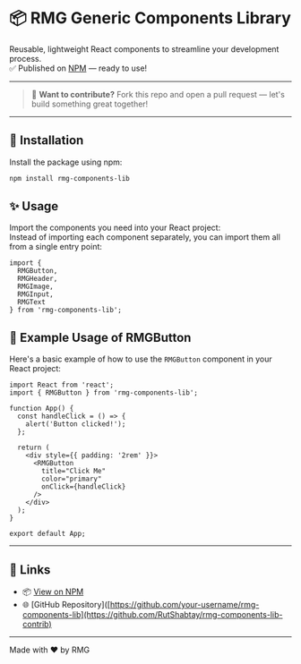 # 📦 RMG Generic Components Library

Reusable, lightweight React components to streamline your development process.  
✅ Published on [NPM](https://www.npmjs.com/package/rmg-components-lib) — ready to use!



---

> 🙌 **Want to contribute?** Fork this repo and open a pull request — let's build something great together!

---


## 🚀 Installation

Install the package using npm:

```bash
npm install rmg-components-lib
```

## ✨ Usage

Import the components you need into your React project:  
Instead of importing each component separately, you can import them all from a single entry point:

```tsx
import {
  RMGButton,
  RMGHeader,
  RMGImage,
  RMGInput,
  RMGText
} from 'rmg-components-lib';
```

## 🧪 Example Usage of RMGButton

Here's a basic example of how to use the `RMGButton` component in your React project:

```tsx
import React from 'react';
import { RMGButton } from 'rmg-components-lib';

function App() {
  const handleClick = () => {
    alert('Button clicked!');
  };

  return (
    <div style={{ padding: '2rem' }}>
      <RMGButton
        title="Click Me"
        color="primary"
        onClick={handleClick}
      />
    </div>
  );
}

export default App;
```

---

## 🔗 Links

- 📦 [View on NPM](https://www.npmjs.com/package/rmg-components-lib)
- 🌐 [GitHub Repository]([https://github.com/your-username/rmg-components-lib](https://github.com/RutShabtay/rmg-components-lib-contrib)

---

Made with ❤️ by RMG

